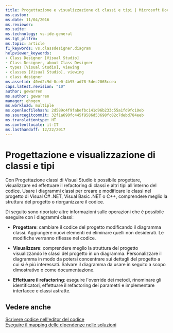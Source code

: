 ```yaml
---
title: Progettazione e visualizzazione di classi e tipi | Microsoft Docs
ms.custom: 
ms.date: 11/04/2016
ms.reviewer: 
ms.suite: 
ms.technology: vs-ide-general
ms.tgt_pltfrm: 
ms.topic: article
f1_keywords: vs.classdesigner.diagram
helpviewer_keywords:
- Class Designer [Visual Studio]
- Class Designer, about Class Designer
- types [Visual Studio], viewing
- classes [Visual Studio], viewing
- class designer
ms.assetid: 40ed2c9d-0ce0-4b95-ad78-5dec2065ccea
caps.latest.revision: "10"
author: gewarren
ms.author: gewarren
manager: ghogen
ms.workload: multiple
ms.openlocfilehash: 2d589c4f9fabefbc141d96b233c55a1fd9fc10eb
ms.sourcegitcommit: 32f1a690fc445f9586d53698fc82c7debd784eeb
ms.translationtype: HT
ms.contentlocale: it-IT
ms.lasthandoff: 12/22/2017
---
```

# <a name="designing-and-viewing-classes-and-types"></a>Progettazione e visualizzazione di classi e tipi
Con Progettazione classi di Visual Studio è possibile progettare, visualizzare ed effettuare il refactoring di classi e altri tipi all'interno del codice. Usare i diagrammi classi per creare e modificare le classi nel progetto di Visual C# .NET, Visual Basic .NET o C++, comprendere meglio la struttura del progetto o riorganizzare il codice.  
  
 Di seguito sono riportate altre informazioni sulle operazioni che è possibile eseguire con i diagrammi classi:  
  
-   **Progettare**: cambiare il codice del progetto modificando il diagramma classi. Aggiungere nuovi elementi ed eliminare quelli non desiderati. Le modifiche verranno riflesse nel codice.  
  
-   **Visualizzare**: comprendere meglio la struttura del progetto visualizzando le classi del progetto in un diagramma. Personalizzare il diagramma in modo da potersi concentrare sui dettagli del progetto a cui si è più interessati. Salvare il diagramma da usare in seguito a scopo dimostrativo o come documentazione.  
  
-   **Effettuare il refactoring**: eseguire l'override dei metodi, rinominare gli identificatori, effettuare il refactoring dei parametri e implementare interfacce e classi astratte.
  
## <a name="see-also"></a>Vedere anche
[Scrivere codice nell'editor del codice](../writing-code-in-the-code-and-text-editor.md)  
[Eseguire il mapping delle dipendenze nelle soluzioni](../../modeling/map-dependencies-across-your-solutions.md)